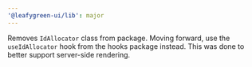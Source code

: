 ```yaml
---
'@leafygreen-ui/lib': major
---
```


Removes `IdAllocator` class from package. Moving forward, use the `useIdAllocator` hook from the hooks package instead. This was done to better support server-side rendering.
